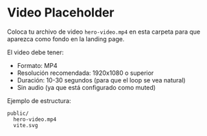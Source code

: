 # Video Placeholder

Coloca tu archivo de video `hero-video.mp4` en esta carpeta para que aparezca como fondo en la landing page.

El video debe tener:

- Formato: MP4
- Resolución recomendada: 1920x1080 o superior
- Duración: 10-30 segundos (para que el loop se vea natural)
- Sin audio (ya que está configurado como muted)

Ejemplo de estructura:

```
public/
  hero-video.mp4
  vite.svg
```

